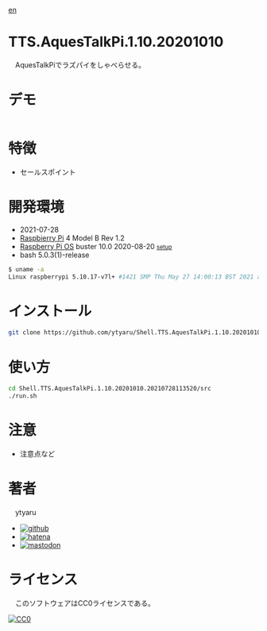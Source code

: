 [en](./README.md)

# TTS.AquesTalkPi.1.10.20201010

　AquesTalkPiでラズパイをしゃべらせる。

# デモ

![]()

# 特徴

* セールスポイント

# 開発環境

* <time datetime="2021-07-28T11:35:13+0900">2021-07-28</time>
* [Raspbierry Pi](https://ja.wikipedia.org/wiki/Raspberry_Pi) 4 Model B Rev 1.2
* [Raspberry Pi OS](https://ja.wikipedia.org/wiki/Raspbian) buster 10.0 2020-08-20 <small>[setup](http://ytyaru.hatenablog.com/entry/2020/10/06/111111)</small>
* bash 5.0.3(1)-release

```sh
$ uname -a
Linux raspberrypi 5.10.17-v7l+ #1421 SMP Thu May 27 14:00:13 BST 2021 armv7l GNU/Linux
```

# インストール

```sh
git clone https://github.com/ytyaru/Shell.TTS.AquesTalkPi.1.10.20201010.20210728113520
```

# 使い方

```sh
cd Shell.TTS.AquesTalkPi.1.10.20201010.20210728113520/src
./run.sh
```

# 注意

* 注意点など

# 著者

　ytyaru

* [![github](http://www.google.com/s2/favicons?domain=github.com)](https://github.com/ytyaru "github")
* [![hatena](http://www.google.com/s2/favicons?domain=www.hatena.ne.jp)](http://ytyaru.hatenablog.com/ytyaru "hatena")
* [![mastodon](http://www.google.com/s2/favicons?domain=mstdn.jp)](https://mstdn.jp/web/accounts/233143 "mastdon")

# ライセンス

　このソフトウェアはCC0ライセンスである。

[![CC0](http://i.creativecommons.org/p/zero/1.0/88x31.png "CC0")](http://creativecommons.org/publicdomain/zero/1.0/deed.ja)


